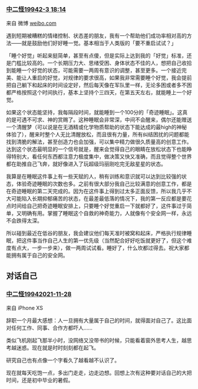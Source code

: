 ### [中二怪1994](https://weibo.com/u/1757165701)[2-3 18:14](https://weibo.com/1757165701/LdMCX1rH0)

来自 微博 [weibo.com](http://weibo.com)

遇到短期被糟糕的情绪控制、状态差的朋友，我有一个帮助他们成功率相对高的方法——就是鼓励他们好好睡一觉。基本相当于人类版的「要不重启试试？」

「睡个好觉」听起来挺简单，甚至有点傻，但是实际上达到我的「好觉」标准，还是门槛比较高的。一个长期压力大、思绪受困、身体状态不佳的人，想把自己收拾到能睡一个好觉的状态，可能需要一两周有意识的调整，甚至更多。一个接近完美、能让人重启的好觉，对规律的要求很高，如果我非常需要睡个好觉，我会提前把自己躺下和起床的时间设定好，然后每天像在军队里一样，无论多困或者多不困都严格按照这个时间执行，基本上坚持个三四天，在第五天左右，就能睡上一个好觉。

如果这个状态能坚持，我每隔段时间，就能睡到一个100分的「奇迹睡眠」。这真的是可遇不可求、神的赏赐了。这种睡眠会非常深，中间不会醒来，偶尔还能赠送一个清醒梦（可以说是在无酒精或化学物质帮助的状态下能达成的最high的神秘体验了），醒来时整个人无比清醒放松，而且很有力量，所有纠结困扰的问题都能找到清脆的解法，甚至创造力也会加强，可以集中精力做很久质量高的创意工作。达到这个状态最明显的一个信号就是，醒来会觉得自己的眼睛在放松状态下也能睁得特别大，看任何东西都注意力极度集中，做决策又快又准确，而且觉得整个世界都在助推自己飞奔，就好像进入了玩超级玛丽刚吃完无敌星星的状态。

我算是在睡眠这件事上有一些天赋的人，稍有训练和意识就可以达到比较强的状态，体验奇迹睡眠的次数也多。之前有很大部分我自己比较满意的创意工作，都是在奇迹睡眠的第二天完成的。因为在这件事上得到过太多正面反馈，所以我几乎不大可能陷入长期抑郁痛苦的状态，在最差最低落的情况下，我的第一反应都是要花点时间给自己把奇迹睡眠安排上，只要睡个好觉重启一下就都好了，这件事过于简单，又明确有用。掌握了睡眠这个自救的神奇能力，人就像有个安全网一样，永远不会跌得太深。

所以碰到最近在低谷的朋友，我会建议他们每天准时被窝和起床，严格执行规律睡眠，把这件事当作自己人生的第一优先级（当然配合好好吃饭就更好了，但这个难度有点大，一步一步来），做一两周试试看。睡好了，什么坎都过得去。祝大家都能拥有属于自己的安全网。



## 对话自己

### [中二怪1994](https://weibo.com/u/1757165701)[2021-11-28](https://weibo.com/1757165701/L3yWxBOpD)

来自 iPhone XS

辞职一个月最大感想：人一旦拥有大量属于自己的时间，就得面对自己了。这比面对任何工作、同事、合作方都吓人……

类似飞机刚起飞那半小时，没网络又没带书的时候，只能看着窗外思考人生，越思考越迷惑。现在就是时时刻刻都在起飞。

研究自己也有点像一个字看久了越看越不认识了。

现在就每天吃饱一点，多出门走走，边走边想。回想上次有这种要对话自己的大把时间，还是初中毕业的暑假。